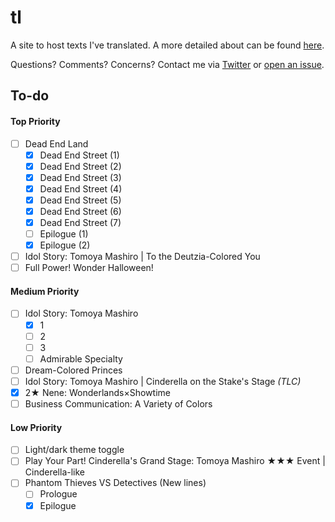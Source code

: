 # tl

A site to host texts I've translated. A more detailed about can be found [here](https://watatomo.github.io/tl/about).

Questions? Comments? Concerns? Contact me via [Twitter](https://twitter.com/riamuyumemi) or [open an issue](https://github.com/watatomo/tl/issues).

## To-do

#### Top Priority

- [ ] Dead End Land
  - [x] Dead End Street (1)
  - [x] Dead End Street (2)
  - [x] Dead End Street (3)
  - [x] Dead End Street (4)
  - [x] Dead End Street (5)
  - [x] Dead End Street (6)
  - [x] Dead End Street (7)
  - [ ] Epilogue (1)
  - [x] Epilogue (2)
- [ ] Idol Story: Tomoya Mashiro | To the Deutzia-Colored You
- [ ] Full Power! Wonder Halloween!

#### Medium Priority

- [ ] Idol Story: Tomoya Mashiro
  - [x] 1
  - [ ] 2
  - [ ] 3
  - [ ] Admirable Specialty
- [ ] Dream-Colored Princes
- [ ] Idol Story: Tomoya Mashiro | Cinderella on the Stake's Stage *(TLC)*
- [x] 2★ Nene: Wonderlands×Showtime
- [ ] Business Communication: A Variety of Colors

#### Low Priority

- [ ] Light/dark theme toggle
- [ ] Play Your Part! Cinderella's Grand Stage: Tomoya Mashiro ★★★ Event | Cinderella-like
- [ ] Phantom Thieves VS Detectives (New lines)
  - [ ] Prologue
  - [x] Epilogue
